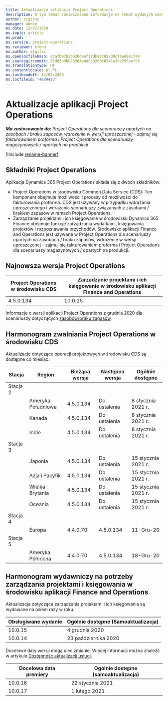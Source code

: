 ```yaml
---
title: Aktualizacje aplikacji Project Operations
description: W tym temat zamieszczono informacje na temat wydanych wersji aplikacji Dynamics 365 Project Operations.
author: sigitac
manager: Annbe
ms.date: 12/07/2020
ms.topic: article
ms.prod: ''
ms.service: project-operations
ms.reviewer: kfend
ms.author: sigitac
ms.openlocfilehash: acafb97b2bb20deaf12db12cd9238cf5ad0817a9
ms.sourcegitcommit: 87dd3b9bb23384e4d0c3208f0341a3de295eefc8
ms.translationtype: HT
ms.contentlocale: pl-PL
ms.lasthandoff: 12/07/2020
ms.locfileid: "4689423"
---
```

# <a name="project-operations-updates"></a>Aktualizacje aplikacji Project Operations

_**Ma zastosowanie do:** Project Operations dla scenariuszy opartych na zasobach / braku zapasów, wdrożenie w wersji uproszczonej - zajmuj się fakturowaniem proforma i Project Operations dla scenariuszy magazynowych / opartych na produkcji_

[!include [rename-banner](~/includes/cc-data-platform-banner.md)]

## <a name="project-operations-components"></a>Składniki Project Operations

Aplikacja Dynamics 365 Project Operations składa się z dwóch składników:

- Project Operations w środowisku Common Data Service (CDS): Ten komponent obejmuje możliwości i procesy od możliwości do fakturowania proforma. CDS jest używany w przypadku wdrażania uproszczonego i wdrażania scenariuszy związanych z zasobami / brakiem zapasów w ramach Project Operations.
- Zarządzanie projektami i ich księgowanie w środowisku Dynamics 365 Finance obejmuje funkcje zarządzania wydatkami, księgowania projektów i rozpoznawania przychodów. Środowisko aplikacji Finance and Operations jest używane w Project Operations dla scenariuszy opartych na zasobach / braku zapasów, wdrożenie w wersji uproszczonej - zajmuj się fakturowaniem proforma i Project Operations dla scenariuszy magazynowych / opartych na produkcji.

## <a name="project-operations-latest-version"></a>Najnowsza wersja Project Operations

| Project Operations w środowisku CDS | Zarządzanie projektami i ich księgowanie w środowisku aplikacji Finance and Operations |
| --- | --- |
| 4.5.0.134 | 10.0.15 |

Informacje o wersji aplikacji Project Operations z grudnia 2020 dla scenariuszy dotyczących [zasobów/braku zapasów](whats-new-dec-2020-resource-based.md).

## <a name="release-schedule-for-project-operations-on-cds-environment"></a>Harmonogram zwalniania Project Operations w środowisku CDS

Aktualizacje dotyczące operacji projektowych w środowisku CDS są dostępne co miesiąc. 

| Stacja   | Region        | Bieżąca wersja | Następna wersja | Ogólnie dostępne |
|-----------|---------------|-----------------|--------------|---------------------|
| Stacja 2 |   &nbsp;      |    &nbsp;       | &nbsp;       |      &nbsp;         |
|   &nbsp;  | Ameryka Południowa |  4.5.0.134       | Do ustalenia     | 8 stycznia 2021 r.           |
|    &nbsp; | Kanada        |  4.5.0.134       | Do ustalenia     | 8 stycznia 2021 r.          |
|   &nbsp;  | Indie         |  4.5.0.134       | Do ustalenia     | 8 stycznia 2021 r.           |
| Stacja 3  |      &nbsp;   |     &nbsp;      |     &nbsp;   |      &nbsp;         |
|   &nbsp;  | Japonia         |  4.5.0.134       | Do ustalenia     | 15 stycznia 2021 r.           |
|   &nbsp;  | Azja i Pacyfik  |  4.5.0.134       | Do ustalenia     | 15 stycznia 2021 r.           |
|   &nbsp;  | Wielka Brytania |  4.5.0.134       | Do ustalenia     | 15 stycznia 2021 r.           |
|   &nbsp;  | Oceania       |  4.5.0.134       | Do ustalenia     | 15 stycznia 2021 r.           |
| Stacja 4 |     &nbsp;    |     &nbsp;      |     &nbsp;   |      &nbsp;         |
|   &nbsp;  | Europa        |  4.4.0.70       | 4.5.0.134     | 11-Gru-20           |
| Stacja 5 |     &nbsp;    |     &nbsp;      |     &nbsp;   |      &nbsp;         |
|   &nbsp;  | Ameryka Północna |  4.4.0.70       | 4.5.0.134     | 18-Gru-20           |

## <a name="release-schedule-for-project-management-and-accounting-in-the-finance-and-operations-apps-environment"></a>Harmonogram wydawniczy na potrzeby zarządzania projektami i księgowania w środowisku aplikacji Finance and Operations

Aktualizacje dotyczące zarządzania projektami i ich księgowania są wydawane na osiem razy w roku.

| Obsługiwane wydanie | Ogólnie dostępne (Samoaktualizacja) |
| --- | --- |
| 10.0.15 | 4 grudnia 2020 |
| 10.0.14 | 23 października 2020 |

Docelowe daty wersji mogą ulec zmianie. Więcej informacji można znaleźć w artykule [Dostępność aktualizacji usługi](https://docs.microsoft.com/dynamics365/fin-ops-core/fin-ops/get-started/public-preview-releases?toc=/dynamics365/finance/toc.json).

| Docelowa data premiery | Ogólnie dostępne (samoaktualizacja) |
| --- | --- |
| 10.0.16 | 22 stycznia 2021 |
| 10.0.17 | 1 lutego 2021 |

